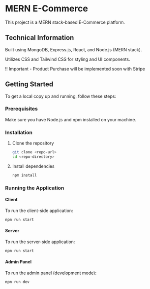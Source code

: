 # MERN E-Commerce
This project is a MERN stack-based E-Commerce platform.

## Technical Information
Built using MongoDB, Express.js, React, and Node.js (MERN stack).

Utilizes CSS and Tailwind CSS for styling and UI components.


!! Important - Product Purchase will be implemented soon with Stripe

## Getting Started
To get a local copy up and running, follow these steps:

### Prerequisites
Make sure you have Node.js and npm installed on your machine.

### Installation
1. Clone the repository
   ```sh
   git clone <repo-url>
   cd <repo-directory>
   ```

2. Install dependencies
   ```sh
   npm install
   ```

### Running the Application

#### Client
To run the client-side application:
```sh
npm run start
```

#### Server
To run the server-side application:
```sh
npm run start
```

#### Admin Panel
To run the admin panel (development mode):
```sh
npm run dev
```

